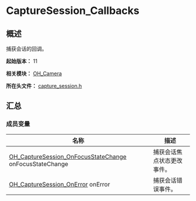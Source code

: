 # CaptureSession_Callbacks

## 概述

捕获会话的回调。

**起始版本：** 11

**相关模块：** [OH_Camera](capi-oh-camera.md)

**所在头文件：** [capture_session.h](capi-capture-session-h.md)

## 汇总

### 成员变量

| 名称 | 描述 |
| -- | -- |
| [OH_CaptureSession_OnFocusStateChange](capi-capture-session-h.md#oh_capturesession_onfocusstatechange) onFocusStateChange | 捕获会话焦点状态更改事件。 |
| [OH_CaptureSession_OnError](capi-capture-session-h.md#oh_capturesession_onerror) onError | 捕获会话错误事件。 |


